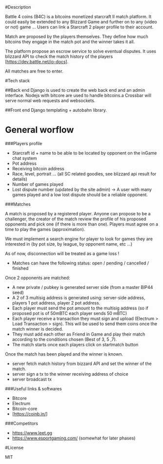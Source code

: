 #Description 

Battle 4 coins (B4C) is a bitcoins monetized starcraft II match platform. It could easily be extended to any Blizzard Game and further on to any (video or not) game ...
Users can link a Starcraft 2 player profile to their account.

Match are proposed by the players themselves. They define how much bitcoins they engage in the match pot and the winner takes it all.

The platform propose an escrow service to solve eventual disputes. It uses blizzard API to check the match history of the players [https://dev.battle.net/io-docs].

All matches are free to enter.

#Tech stack

##Back end
Django is used to create the web back end and an admin interface.
Nodejs with bitcore are used to handle bitcoins.a
Crossbar will serve normal web requests and websockets.

##Front end
Django templating + autobahn library.

# General worflow

###Players profile

- Starcraft id + name to be able to be located by opponent on the inGame chat system
- Pot address
- Receiving bitcoin address
- Race, level, portrait ... (all SC related goodies, see blizzard api result for details)
- Number of games played
- Lost dispute number (updated by the site admin) -> A user with many games played and a low lost dispute should be a reliable opponent.

###Matches

A match is proposed by a registered player. Anyone can propose to be a challenger, the creator of the match review the profile of his proposed opponents and pick one (if there is more than one). Players must agree on a time to play the games (approximation).

We must implement a search engine for player to look for games they are interested in (by pot size, by league, by opponent name, etc ...)

As of now, disconnection will be treated as a game loss !

- Matches can have the following status: open / pending / cancelled / finished

Once 2 opponents are matched:

- A new private / pubkey is generated server side (from a master BIP44 seed)
- A 2 of 3 multisig address is generated using: server-side address, players 1 pot address, player 2 pot address.
- Each player must send the pot amount to the multisig address (so if proposed pot is of 50mBTC each player sends 50 mBTC)
- Each player receive a transaction they must sign and upload (Electrum > Load Transaction > sign). This will be used to send them coins once the match winner is decided.
- They must add each other as Friend in Game and play their match according to the conditions chosen (Best of 3, 5 ,7).
- The match starts once each players click on startmatch button

Once the match has been played and the winner is known.

- server fetch match history from bizzard API and set the winner of the match.
- server sign a tx to the winner receiving address of choice
- server broadcast tx

###Useful links & softwares

+ Bitcore
+ Electrum
+ Bitcoin-core
+ [https://coinb.in/]

###Competitors

+ https://www.leet.gg
+ https://www.esportgaming.com/ (somewhat for later phases)

#License

MIT


